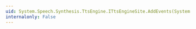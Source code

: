 ```yaml
---
uid: System.Speech.Synthesis.TtsEngine.ITtsEngineSite.AddEvents(System.Speech.Synthesis.TtsEngine.SpeechEventInfo[],System.Int32)
internalonly: False
---
```

